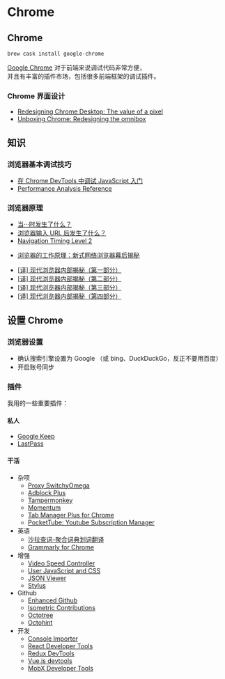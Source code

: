 # Chrome

## Chrome

`brew cask install google-chrome`

[Google Chrome](https://www.google.com/chrome/) 对于前端来说调试代码非常方便，  
并且有丰富的插件市场，包括很多前端框架的调试插件。

### Chrome 界面设计

- [Redesigning Chrome Desktop: The value of a pixel](https://medium.com/google-design/redesigning-chrome-desktop-769aeb5ab987)
- [Unboxing Chrome: Redesigning the omnibox](https://medium.com/@san_toki/unboxing-chrome-f6af7b8161a2)

## 知识

### 浏览器基本调试技巧

- [在 Chrome DevTools 中调试 JavaScript 入门](https://developers.google.com/web/tools/chrome-devtools/javascript/?hl=zh-cn)
- [Performance Analysis Reference](https://developers.google.com/web/tools/chrome-devtools/evaluate-performance/reference?hl=zh-cn)

### 浏览器原理

- [当···时发生了什么？](https://github.com/skyline75489/what-happens-when-zh_CN)
- [浏览器输入 URL 后发生了什么？](https://zhuanlan.zhihu.com/p/43369093)
- [Navigation Timing Level 2](https://w3c.github.io/navigation-timing/)

* [浏览器的工作原理：新式网络浏览器幕后揭秘](https://www.html5rocks.com/zh/tutorials/internals/howbrowserswork/)

- [[译] 现代浏览器内部揭秘（第一部分）](https://juejin.im/post/5b9b0932e51d450e9059c16a)
- [[译] 现代浏览器内部揭秘（第二部分）](https://juejin.im/post/5bc293cf6fb9a05ce95c8468)
- [[译] 现代浏览器内部揭秘（第三部分）](https://juejin.im/post/5bc29d56e51d450e9e4466cc)
- [[译] 现代浏览器内部揭秘（第四部分）](https://juejin.im/post/5bc95247e51d450e40072e49)

## 设置 Chrome

### 浏览器设置

- 确认搜索引擎设置为 Google （或 bing、DuckDuckGo，反正不要用百度）
- 开启账号同步

### 插件

我用的一些重要插件：

#### 私人

- [Google Keep](https://keep.google.com/)
- [LastPass](https://chrome.google.com/webstore/detail/lastpass-free-password-ma/hdokiejnpimakedhajhdlcegeplioahd)

#### 干活

- 杂项
  - [Proxy SwitchyOmega](https://chrome.google.com/webstore/detail/proxy-switchyomega/padekgcemlokbadohgkifijomclgjgif)
  - [Adblock Plus](https://chrome.google.com/webstore/detail/adblock-plus-free-ad-bloc/cfhdojbkjhnklbpkdaibdccddilifddb)
  - [Tampermonkey](https://chrome.google.com/webstore/detail/tampermonkey/dhdgffkkebhmkfjojejmpbldmpobfkfo)
  - [Momentum](https://chrome.google.com/webstore/detail/momentum/laookkfknpbbblfpciffpaejjkokdgca)
  - [Tab Manager Plus for Chrome](https://chrome.google.com/webstore/detail/tab-manager-plus-for-chro/cnkdjjdmfiffagllbiiilooaoofcoeff)
  - [PocketTube: Youtube Subscription Manager](https://chrome.google.com/webstore/detail/pockettube-youtube-subscr/kdmnjgijlmjgmimahnillepgcgeemffb)
- 英语
  - [沙拉查词-聚合词典划词翻译](https://chrome.google.com/webstore/detail/%E6%B2%99%E6%8B%89%E6%9F%A5%E8%AF%8D-%E8%81%9A%E5%90%88%E8%AF%8D%E5%85%B8%E5%88%92%E8%AF%8D%E7%BF%BB%E8%AF%91/cdonnmffkdaoajfknoeeecmchibpmkmg)
  - [Grammarly for Chrome](https://chrome.google.com/webstore/detail/grammarly-for-chrome/kbfnbcaeplbcioakkpcpgfkobkghlhen)
- 增强
  - [Video Speed Controller](https://chrome.google.com/webstore/detail/video-speed-controller/nffaoalbilbmmfgbnbgppjihopabppdk)
  - [User JavaScript and CSS](https://chrome.google.com/webstore/detail/user-javascript-and-css/nbhcbdghjpllgmfilhnhkllmkecfmpld)
  - [JSON Viewer](https://chrome.google.com/webstore/detail/json-viewer/gbmdgpbipfallnflgajpaliibnhdgobh)
  - [Stylus](https://chrome.google.com/webstore/detail/stylus/clngdbkpkpeebahjckkjfobafhncgmne)
- Github
  - [Enhanced Github](https://chrome.google.com/webstore/detail/enhanced-github/anlikcnbgdeidpacdbdljnabclhahhmd?hl=en)
  - [Isometric Contributions](https://chrome.google.com/webstore/detail/isometric-contributions/mjoedlfflcchnleknnceiplgaeoegien)
  - [Octotree](https://chrome.google.com/webstore/detail/octotree/bkhaagjahfmjljalopjnoealnfndnagc)
  - [Octohint](https://chrome.google.com/webstore/detail/octohint/hbkpjkfdheainjkkebeoofkpgddnnbpk)
- 开发
  - [Console Importer](https://chrome.google.com/webstore/detail/console-importer/hgajpakhafplebkdljleajgbpdmplhie)
  - [React Developer Tools](https://chrome.google.com/webstore/detail/react-developer-tools/fmkadmapgofadopljbjfkapdkoienihi)
  - [Redux DevTools](https://chrome.google.com/webstore/detail/redux-devtools/lmhkpmbekcpmknklioeibfkpmmfibljd)
  - [Vue.js devtools](https://chrome.google.com/webstore/detail/vuejs-devtools/nhdogjmejiglipccpnnnanhbledajbpd)
  - [MobX Developer Tools](https://chrome.google.com/webstore/detail/mobx-developer-tools/pfgnfdagidkfgccljigdamigbcnndkod)
